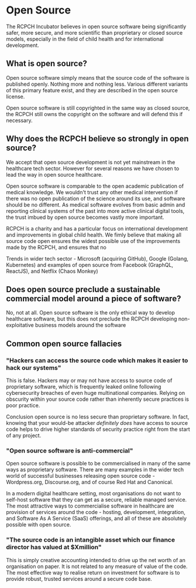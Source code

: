 # Open Source

The RCPCH Incubator believes in open source software being significantly safer, more secure, and more scientific than proprietary or closed source models, especially in the field of child health and for international development.

## What is open source?

Open source software simply means that the source code of the software is published openly. Nothing more and nothing less. Various different variants of this primary feature exist, and they are described in the open source license.

Open source software is still copyrighted in the same way as closed source, the RCPCH still owns the copyright on the software and will defend this if necessary.

## Why does the RCPCH believe so strongly in open source?

We accept that open source development is not yet mainstream in the healthcare tech sector. However for several reasons we have chosen to lead the way in open source healthcare.

Open source software is comparable to the open academic publication of medical knowledge. We wouldn't trust any other medical intervention if there was no open publication of the science around its use, and software should be no different. As medical software evolves from basic admin and reporting clinical systems of the past into more active clinical digital tools, the trust imbued by open source becomes vastly more important.

RCPCH is a charity and has a particular focus on international development and improvements in global child health. We fimly believe that making all source code open ensures the widest possible use of the improvements made by the RCPCH, and ensures that no 

Trends in wider tech sector - Microsoft (acquiring GitHub), Google (Golang, Kubernetes) and examples of open source from Facebook (GraphQL, ReactJS), and Netflix (Chaos Monkey)

## Does open source preclude a sustainable commercial model around a piece of software?

No, not at all. Open source software is the only ethical way to develop healthcare software, but this does not preclude the RCPCH developing non-exploitative business models around the software


## Common open source fallacies

### "Hackers can access the source code which makes it easier to hack our systems"

This is false. Hackers may or may not have access to source code of proprietary software, which is frequently leaked online following cybersecurity breaches of even huge multinational companies. Relying on obscurity within your source code rather than inherently secure practices is poor practice.

Conclusion open source is no less secure than proprietary software. In fact, knowing that your would-be attacker *definitely does* have access to source code helps to drive higher standards of security practice right from the start of any project.

### "Open source software is anti-commercial"

Open source software is possible to be commercialised in many of the same ways as proprietary software. There are many examples in the wider tech world of successful businesses releasing open source code - Wordpress.org, Discourse.org, and of course Red Hat and Canonical. 

In a modern digital healthcare setting, most organisations do not want to self-host software that they can get as a secure, reliable managed service. The most attractive ways to commercialise software in healthcare are provision of services around the code - hosting, development, integration, and Software As A Service (SaaS) offerings, and all of these are absolutely possible with open source.

### "The source code is an intangible asset which our finance director has valued at $Xmillion"

This is simply creative accounting intended to drive up the net worth of an organisation on paper. It is not related to any measure of value of the code. The most effective way to realise return on investment for software is to provide robust, trusted services around a secure code base.